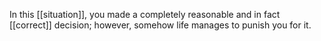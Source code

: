 In this [[situation]], you made a completely reasonable and in fact [[correct]] decision; however, somehow life manages to punish you for it.